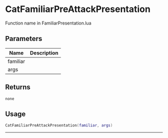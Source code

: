# CatFamiliarPreAttackPresentation

Function name in FamiliarPresentation.lua

## Parameters

| Name     | Description |
| -------- | ----------- |
| familiar |             |
| args     |             |

## Returns

`none`

## Usage

```lua
CatFamiliarPreAttackPresentation(familiar, args)
```

---
